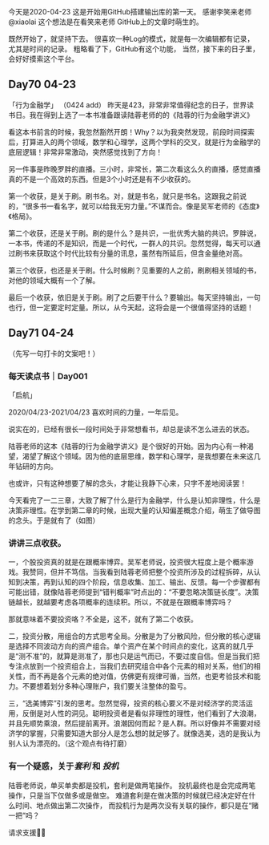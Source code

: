 今天是2020-04-23
这是开始用GitHub搭建输出库的第一天。
感谢李笑来老师@xiaolai
这个想法是在看笑来老师 GitHub上的文章时萌生的。

既然开始了，就坚持下去。
很喜欢一种Log的模式，就是每一次编辑都有记录，尤其是时间的记录。
粗略看了下，GitHub有这个功能，
当然，接下来的日子里，会好好摸索这个平台。

## Day70 04-23
「行为金融学」
（0424 add）
昨天是423，非常非常值得纪念的日子，世界读书日。我在得到上选了一本书准备跟读陆蓉老师的的《陆蓉的行为金融学讲义》

看这本书前言的时候，我忽然豁然开朗！Why？以为我突然发现，前段时间探索后，打算进入的两个领域，数学和心理学，这两个学科的交叉，就是行为金融学的底层逻辑！非常非常激动，突然感觉找到了方向！

另一件事是昨晚罗胖的直播。三小时，非常长，第二次看这么久的直播，感觉直播真的不是一个高效的东西。但是3个小时还是有不少收获的。

第一个收获，是关于刷。刷书名。对，就是书名，就只是书名。这跟我之前说的，“很多书一看名字，就可以给我无穷力量。”不谋而合。像是吴军老师的《态度》《格局》。

第二个收获，还是关于刷。刷的是什么？是共识，一批优秀大脑的共识。罗胖说，一本书，传递的不是知识，而是一个时代，一群人的共识。忽然觉得，每天可以通过刷书来获取这个时代比较有分量的讯息，虽然有所延后，但含金量绝对高。

第三个收获，也还是关于刷。什么时候刷？见重要的人之前，刷刷相关领域的书，对他的领域大概有一个了解。

最后一个收获，依旧是关于刷。刷了之后要干什么？要输出。每天坚持输出，一句也行，但一定要定时定量。所以，从今天起，这将会是一个很值得坚持的话题！


## Day71 04-24

（先写一句打卡的文案吧！）

### 每天读点书｜Day001

「启航」

2020/04/23-2021/04/23
喜欢时间的力量，一年后见。

说实在的，已经有很长一段时间处于非常想看书，却总是读不怎么进去的状态。

陆蓉老师的这本《陆蓉的行为金融学讲义》是个很好的开始。因为内心有一种渴望，渴望了解这个领域。因为他的底层思维，数学和心理学，是我想要在未来这几年钻研的方向。

也或许，只有这种想要了解的念头，才能让我静下心来，只字不差地阅读罢！

今天看完了一二三章，大致了解了什么是行为金融学，什么是认知非理性，什么是决策非理性。在学到第二章的时候，出现大量的认知偏差概念介绍，萌生了做导图的念头。于是就有了（如图）

### 讲讲三点收获。

一，个股投资真的就是在跟概率博弈。吴军老师说，投资很大程度上是个概率游戏。我赞同，但并不笃信。当我看到陆蓉老师把整个投资所涉及的过程拆碎，从认知到决策，再到认知的四个阶段，信息收集、加工、输出、反馈。每一个步骤都有可能出错，就像陆蓉老师提到“错判概率”时点出的：“不要忽略决策链长度”。决策链越长，就越要考虑各项概率的连续积。所以，不就是在跟概率博弈吗？

那就意味着不要投资咯？不全是，这不，就有了第二个收获。

二，投资分散，用组合的方式思考全局。分散是为了分散风险，但分散的核心逻辑是选择不同波动方向的资产组合。单个资产在某个时间点的变化，这真的就几乎是“测不准”的，就算是测准了，那也只是运气而已，不要过度自信。但是当我们把专注点放到一个投资组合上，当我们去研究组合中各个元素的相对关系，他们的相关性，而不再是各个元素的绝对值，仿佛更有规律可循，当然，也更考验技术和能力。不要想着划分多种心理账户，我们要关注整体的盈亏。

三，“选美博弈”引发的思考。忽然觉得，投资的核心要义不是对经济学的灵活运用，反倒是对人性的洞见。聪明投资者是看似非理性的理性，他们看到了大浪潮，并且先顺势乘浪，然后提前离开。浪潮因何而起？是人群。所以好像并不需要对经济学的掌握，只需要知道大部分人是怎么想的就足够了。就像选美，选的是我认为别人认为漂亮的。（这个观点有待打磨）

### 有一个疑惑，关于*套利* 和 *投机*

陆蓉老师说，单买单卖都是投机，套利是做两笔操作。
投机最终也是会完成两笔操作，只是当下仅做多或是做空。
难道套利是在做决策的时候就已经决定好在什么时间、地点做出第二次操作，
而投机行为是两次没有关联的操作，都只是在“赌一把”吗？

请求支援🙋‍♂️
